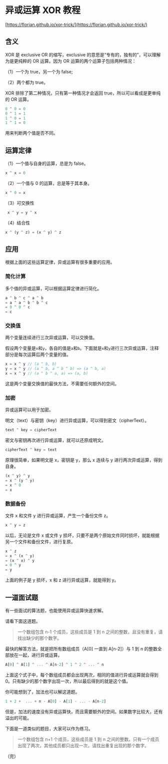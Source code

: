 # 异或运算 XOR 教程

[https://florian.github.io/xor-trick/](https://florian.github.io/xor-trick/)

## 含义

XOR 是 exclusive OR 的缩写，exclusive 的意思是“专有的，独有的”，可以理解为是更纯粹的 OR 运算。因为 OR 运算的两个运算子包括两种情况：

（1）一个为 true，另一个为 false;

（2）两个都为 true。

XOR 排除了第二种情况，只有第一种情况才会返回 true，所以可以看成是更单纯的 OR 运算。

```javascript
0 ^ 0 = 0
0 ^ 1 = 1
1 ^ 0 = 1
1 ^ 1 = 0
```

用来判断两个值是否不同。

## 运算定律

（1）一个值与自身的运算，总是为 false。 

```javascript
x ^ x = 0
```

（2）一个值与 0 的运算，总是等于其本身。

```javascript
x ^ 0 = x
```

（3）可交换性

```javascript
 x ^ y = y ^ x
```

（4）结合性

```javascript
x ^ (y ^ z) = (x ^ y) ^ z
```

## 应用

根据上面的这些运算定律，异或运算有很多重要的应用。

### 简化计算

多个值的异或运算，可以根据运算定律进行简化。

```javascript
a ^ b ^ c ^ a ^ b
= a ^ a ^ b ^ b ^ c
= 0 ^ 0 ^ c
= c
```

### 交换值

两个变量连续进行三次异或运算，可以交换值。

假设两个变量是`x`和`y`，各自的值是`a`和`b`。下面就是`x`和`y`进行三次异或运算，注释部分是每次运算后两个变量的值。

```javascript
x = x ^ y // (a ^ b, b)
y = x ^ y // (a ^ b, a ^ b ^ b) => (a ^ b, a)
x = x ^ y // (a ^ b ^ a, a) => (a, b)
```

这是两个变量交换值的最快方法，不需要任何额外的空间。

### 加密

异或运算可以用于加密。

明文（text）与密钥（key）进行异或运算，可以得到密文（cipherText）。

```javascript
text ^ key = cipherText
```

密文与密钥再次进行异或运算，就可以还原成明文。

```javascript
cipherText ^ key = text
```

原理很简单，如果明文是 x，密钥是 y，那么 x 连续与 y 进行两次异或运算，得到自身。

```javascript
(x ^ y) ^ y
= x ^ (y ^ y)
= x ^ 0
= x
```

### 数据备份

文件 x 和文件 y 进行异或运算，产生一个备份文件 z。

```javascript
x ^ y = z
```

以后，无论是文件 x 或文件 y 损坏，只要不是两个原始文件同时损坏，就能根据另一个文件和备份文件，进行复原。

```javascript
x ^ z
= x ^ (x ^ y) 
= (x ^ x) ^ y
= 0 ^ y
= y
```

上面的例子是 y 损坏，x 和 z 进行异或运算，就能得到 y。

## 一道面试题

有一些面试的算法题，也能使用异或运算快速求解。

请看下面这道题。

> 一个数组包含 n-1 个成员，这些成员是 1 到 n 之间的整数，且没有重复，请找出缺少的那个数字。

最快的解答方法，就是把所有数组成员（A[0] 一直到 A[n-2]）与 1 到 n 的整数全部放在一起，进行异或运算。

```javascript
A[0] ^ A[1] ^ ... ^ A[n-2] ^ 1 ^ 2 ^ ... ^ n
```

上面这个式子中，每个数组成员都会出现两次，相同的值进行异或运算就会得到 0。只有缺少的那个数字出现一次，所以最后得到的就是这个值。

你可能想到了，加法也可以解这道题。

```javascript
1 + 2 +  ... + n - A[0] - A[1] - ... - A[n-2]
```

但是，加法的速度没有异或运算快，而且需要额外的空间。如果数字比较大，还有溢出的可能。

下面是一道类似的题目，大家可以作为练习。

> 一个数组包含 n+1 个成员，这些成员是 1 到 n 之间的整数。只有一个成员出现了两次，其他成员都只出现一次，请找出重复出现的那个数字。

（完）
